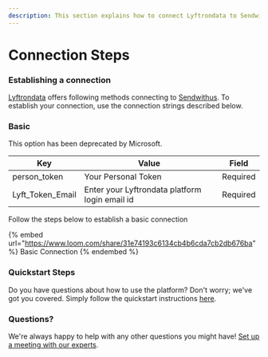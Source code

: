 ```yaml
---
description: This section explains how to connect Lyftrondata to Sendwithus.
---
```


# Connection Steps

### Establishing a connection

[Lyftrondata](https://www.lyftrondata.com) offers following methods connecting to [Sendwithus](https://www.lyftrondata.com/integration/business-analytics/sendwithus/). To establish your connection, use the connection strings described below.

### Basic

This option has been deprecated by Microsoft.

| Key                | Value                                          | Field    |
| ------------------ | ---------------------------------------------- | -------- |
| person\_token      | Your Personal Token                            | Required |
| Lyft\_Token\_Email | Enter your Lyftrondata platform login email id | Required |

Follow the steps below to establish a basic connection

{% embed url="https://www.loom.com/share/31e74193c6134cb4b6cda7cb2db676ba" %}
Basic Connection
{% endembed %}

### Quickstart Steps

Do you have questions about how to use the platform? Don't worry; we've got you covered. Simply follow the quickstart instructions [here](README.md).

### Questions? <a href="#questions" id="questions"></a>

We're always happy to help with any other questions you might have! [Set up a meeting with our experts](https://www.lyftrondata.com/book-a-meeting/).
